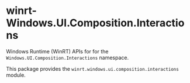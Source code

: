 <!-- warning: Please don't edit this file. It was automatically generated. -->

# winrt-Windows.UI.Composition.Interactions

Windows Runtime (WinRT) APIs for for the `Windows.UI.Composition.Interactions` namespace.

This package provides the `winrt.windows.ui.composition.interactions` module.

